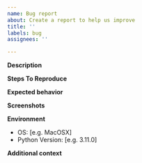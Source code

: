 ```yaml
---
name: Bug report
about: Create a report to help us improve
title: ''
labels: bug
assignees: ''

---
```


**Description**
<!--A clear and concise description of what the bug is.-->

**Steps To Reproduce**
<!--Steps to reproduce the behavior-->

**Expected behavior**
<!--A clear and concise description of what you expected to happen.-->

**Screenshots**
<!--If applicable, add screenshots to help explain your problem.-->

**Environment**
 - OS: [e.g. MacOSX]
 - Python Version: [e.g. 3.11.0]

**Additional context**
<!--Add any other context about the problem here.-->
